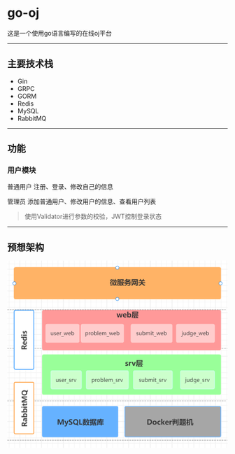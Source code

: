 # go-oj
这是一个使用go语言编写的在线oj平台

-----
## 主要技术栈
- Gin
- GRPC
- GORM
- Redis
- MySQL
- RabbitMQ
-----
## 功能
### 用户模块
普通用户 注册、登录、修改自己的信息

管理员 添加普通用户、修改用户的信息、查看用户列表

> 使用Validator进行参数的校验，JWT控制登录状态
----
## 预想架构
![img](pics/img.png)